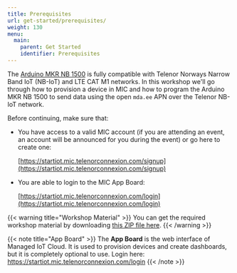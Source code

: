 ```yaml
---
title: Prerequisites
url: get-started/prerequisites/
weight: 130
menu:
  main:
    parent: Get Started
    identifier: Prerequisites
---
```


The [Arduino MKR NB 1500](https://store.arduino.cc/arduino-mkr-nb-1500) is fully compatible with Telenor Norways Narrow Band IoT (NB-IoT) and LTE CAT M1 networks. In this workshop we'll go through how to provision a device in MIC and how to program the Arduino MKR NB 1500 to send data using the open `mda.ee` APN over the Telenor NB-IoT network.

Before continuing, make sure that:

* You have access to a valid MIC account (if you are attending an event, an account will be announced for you during the event) or go here to create one: 

  [https://startiot.mic.telenorconnexion.com/signup](https://startiot.mic.telenorconnexion.com/signup)

* You are able to login to the MIC App Board:

  [https://startiot.mic.telenorconnexion.com/login](https://startiot.mic.telenorconnexion.com/login)

{{< warning title="Workshop Material" >}}
You can get the required workshop material by downloading [this ZIP file here](https://www.dropbox.com/s/3n3guxveekf50ia/MKRNB1500-prerelase-20181024.zip?dl=0).
{{< /warning >}}

{{< note title="App Board" >}}
The **App Board** is the web interface of Managed IoT Cloud. It is used to provision devices and create dashboards, but it is completely optional to use. Login here: https://startiot.mic.telenorconnexion.com/login
{{< /note >}}